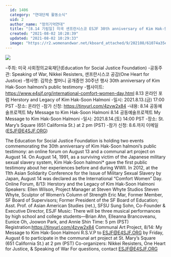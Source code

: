 ```yaml
---
  id: 1406
  category: "연대단체 활동소식"
  uid: 2
  author_name: "정의기억연대"
  title: "[8.14 기림일] 미국 샌프란시스코 ESJF 30th anniversary of Kim Hak-Soon halmoni’s public testimony (8.13-14)"
  created: "2021-08-02 10:28:39"
  updated: "2021-08-02 10:29:33"
  image: "https://r2.womenandwar.net/kboard_attached/9/202108/61074a35e95144534284.jpg"
---
```

![](https://r2.womenandwar.net/kboard_attached/9/202108/61074a35e95144534284.jpg)

-주최: 미국 사회정의교육재단(Education for Social Justice Foundation)
-공동주관: Speaking of War, Nikkei Resisters, 샌프란시스코 공감(One Heart for Justice)
-행사명: 김학순 할머니 공개증언 30주년 행사 30th anniversary of Kim Hak-Soon halmoni’s public testimony
-웹사이트: https://www.e4sjf.org/international-comfort-women-day.html
8.13 온라인 포럼 Herstory and Legacy of Kim Hak-Soon Halmoni
-일시: 2021.8.13.(금) 17:00 PST
-장소: 온라인
-참가 신청: https://tinyurl.com/4zvw2x84
-내용: 8.14 공동예술프로젝트 My Message to Kim Hak-Soon Halmoni
8.14 공동예술프로젝트 My Message to Kim Hak-Soon Halmoni
-일시: 2021.8.14.(토) 14:00 PST
-장소: St. Mary’s Square (651 California St.) at 2 pm (PST)
-참가 신청: 8.6.까지 이메일(ESJF@E4SJF.ORG) 


The Education for Social Justice Foundation is holding two events commemorating the 30th anniversary of Kim Hak-Soon halmoni’s public testimony: an online forum on August 13 and a communal art project on August 14. 
On August 14, 1991, as a surviving victim of the Japanese military sexual slavery system, Kim Hak-Soon halmoni\* gave the first public testimony about her experiences before and during WWII. In 2012, at the 11th Asian Solidarity Conference for the Issue of Military Sexual Slavery by Japan, August 14 was declared as the International “Comfort Women” Day.
Online Forum, 8/13: Herstory and the Legacy of Kim Hak-Soon Halmoni 
Speakers:
Ellen Wilson, Project Manager at Steven Whyte Studios
Steven Whyte, Sculptor of Women’s Column of Strength
Eric Mar, Former Member, SF Board of Supervisors; Former President of the SF Board of Education; Asst. Prof. of Asian American Studies (ret.), SFSU
Sung Sohn, Co-Founder & Executive Director, ESJF
Music: There will be three musical performances by high school and college students—Brian Ahn, Elleanna Brancoveanu, Eunice Oh, Joowon Park, and Annie Shin
Time: 5 pm (PST)
Registration:https://tinyurl.com/4zvw2x84
Communal Art Project, 8/14: My Message to Kim Hak-Soon Halmoni 
R.S.V.P to ESJF@E4SJF.ORG by Friday, August 6 to participate in the communal art project at St. Mary’s Square (651 California St.) at 2 pm (PST)
Co-organizers: Nikkei Resisters, One Heart for Justice, & Speaking of War
For questions, contact ESJF@E4SJF.ORG